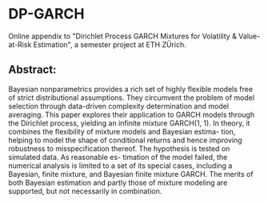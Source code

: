 # DP-GARCH
 
Online appendix to "Dirichlet Process GARCH Mixtures for Volatility & Value-at-Risk Estimation", a semester project at ETH ZÜrich.

## Abstract:
Bayesian nonparametrics provides a rich set of highly flexible models free of strict distributional assumptions. They circumvent the problem of model selection through data-driven complexity determination and model averaging. This paper explores their application to GARCH models through the Dirichlet process, yielding an infinite mixture GARCH(1, 1). In theory, it combines the flexibility of mixture models and Bayesian estima- tion, helping to model the shape of conditional returns and hence improving robustness to misspecification thereof. The hypothesis is tested on simulated data. As reasonable es- timation of the model failed, the numerical analysis is limited to a set of its special cases, including a Bayesian, finite mixture, and Bayesian finite mixture GARCH. The merits of both Bayesian estimation and partly those of mixture modeling are supported, but not necessarily in combination.
